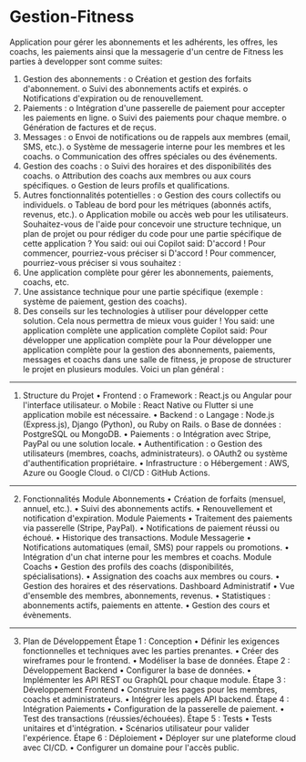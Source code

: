 # Gestion-Fitness
Application pour gérer les abonnements et les adhérents, les offres, les coachs, les  paiements ainsi que la messagerie d'un centre de Fitness 
les parties à developper sont comme suites:
1.	Gestion des abonnements :
o	Création et gestion des forfaits d'abonnement.
o	Suivi des abonnements actifs et expirés.
o	Notifications d'expiration ou de renouvellement.
2.	Paiements :
o	Intégration d'une passerelle de paiement pour accepter les paiements en ligne.
o	Suivi des paiements pour chaque membre.
o	Génération de factures et de reçus.
3.	Messages :
o	Envoi de notifications ou de rappels aux membres (email, SMS, etc.).
o	Système de messagerie interne pour les membres et les coachs.
o	Communication des offres spéciales ou des événements.
4.	Gestion des coachs :
o	Suivi des horaires et des disponibilités des coachs.
o	Attribution des coachs aux membres ou aux cours spécifiques.
o	Gestion de leurs profils et qualifications.
5.	Autres fonctionnalités potentielles :
o	Gestion des cours collectifs ou individuels.
o	Tableau de bord pour les métriques (abonnés actifs, revenus, etc.).
o	Application mobile ou accès web pour les utilisateurs.
Souhaitez-vous de l'aide pour concevoir une structure technique, un plan de projet ou pour rédiger du code pour une partie spécifique de cette application ?
You said: oui
oui 
Copilot said: D'accord ! Pour commencer, pourriez-vous préciser si
D'accord ! Pour commencer, pourriez-vous préciser si vous souhaitez :
1.	Une application complète pour gérer les abonnements, paiements, coachs, etc.
2.	Une assistance technique pour une partie spécifique (exemple : système de paiement, gestion des coachs).
3.	Des conseils sur les technologies à utiliser pour développer cette solution.
Cela nous permettra de mieux vous guider !
You said: une application complète
une application complète
Copilot said: Pour développer une application complète pour la
Pour développer une application complète pour la gestion des abonnements, paiements, messages et coachs dans une salle de fitness, je propose de structurer le projet en plusieurs modules. Voici un plan général :
________________________________________
1. Structure du Projet
•	Frontend :
o	Framework : React.js ou Angular pour l'interface utilisateur.
o	Mobile : React Native ou Flutter si une application mobile est nécessaire.
•	Backend :
o	Langage : Node.js (Express.js), Django (Python), ou Ruby on Rails.
o	Base de données : PostgreSQL ou MongoDB.
•	Paiements :
o	Intégration avec Stripe, PayPal ou une solution locale.
•	Authentification :
o	Gestion des utilisateurs (membres, coachs, administrateurs).
o	OAuth2 ou système d'authentification propriétaire.
•	Infrastructure :
o	Hébergement : AWS, Azure ou Google Cloud.
o	CI/CD : GitHub Actions.
________________________________________
2. Fonctionnalités
Module Abonnements
•	Création de forfaits (mensuel, annuel, etc.).
•	Suivi des abonnements actifs.
•	Renouvellement et notification d'expiration.
Module Paiements
•	Traitement des paiements via passerelle (Stripe, PayPal).
•	Notifications de paiement réussi ou échoué.
•	Historique des transactions.
Module Messagerie
•	Notifications automatiques (email, SMS) pour rappels ou promotions.
•	Intégration d'un chat interne pour les membres et coachs.
Module Coachs
•	Gestion des profils des coachs (disponibilités, spécialisations).
•	Assignation des coachs aux membres ou cours.
•	Gestion des horaires et des réservations.
Dashboard Administratif
•	Vue d'ensemble des membres, abonnements, revenus.
•	Statistiques : abonnements actifs, paiements en attente.
•	Gestion des cours et évènements.
________________________________________
3. Plan de Développement
Étape 1 : Conception
•	Définir les exigences fonctionnelles et techniques avec les parties prenantes.
•	Créer des wireframes pour le frontend.
•	Modéliser la base de données.
Étape 2 : Développement Backend
•	Configurer la base de données.
•	Implémenter les API REST ou GraphQL pour chaque module.
Étape 3 : Développement Frontend
•	Construire les pages pour les membres, coachs et administrateurs.
•	Intégrer les appels API backend.
Étape 4 : Intégration Paiements
•	Configuration de la passerelle de paiement.
•	Test des transactions (réussies/échouées).
Étape 5 : Tests
•	Tests unitaires et d'intégration.
•	Scénarios utilisateur pour valider l'expérience.
Étape 6 : Déploiement
•	Déployer sur une plateforme cloud avec CI/CD.
•	Configurer un domaine pour l'accès public.

